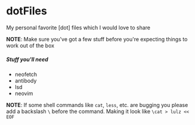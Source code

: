 # dotFiles
My personal favorite [dot] files which I would love to share



**NOTE**: Make sure you've got a few stuff before you're expecting things to work out of the box

##### Stuff you'll need

- neofetch
- antibody
- lsd
- neovim


**NOTE**: If some shell commands like `cat`, `less`, etc. are bugging you please add a backslash `\` before the command. Making it look like `\cat > lulz << EOF`

